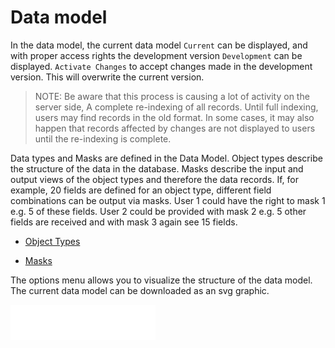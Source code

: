 # Data model

In the data model, the current data model <code class="tab">Current</code> can be displayed, and with proper access rights the development version <code class="tab">Development</code> can be displayed. <code class="button">Activate Changes</code> to accept changes made in the development version. This will overwrite the current version.

> NOTE: Be aware that this process is causing a lot of activity on the server side, A complete re-indexing of all records. Until full indexing, users may find records in the old format. In some cases, it may also happen that records affected by changes are not displayed to users until the re-indexing is complete.

Data types and Masks are defined in the Data Model. Object types describe the structure of the data in the database. Masks describe the input and output views of the object types and therefore the data records. If, for example, 20 fields are defined for an object type, different field combinations can be output via masks. User 1 could have the right to mask 1 e.g. 5 of these fields. User 2 could be provided with mask 2 e.g. 5 other fields are received and with mask 3 again see 15 fields.

* [Object Types](./objecttype/objecttype.html)

* [Masks](./mask/mask.html)

The options menu allows you to visualize the structure of the data model. The current data model can be downloaded as an svg graphic.

![Graphic of the data model](/assets/easydb_logo.svg)